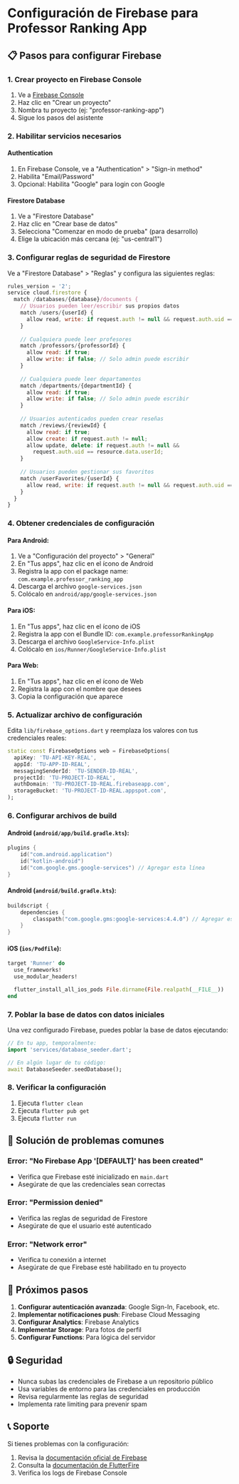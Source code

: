 # Configuración de Firebase para Professor Ranking App

## 📋 Pasos para configurar Firebase

### 1. Crear proyecto en Firebase Console

1. Ve a [Firebase Console](https://console.firebase.google.com/)
2. Haz clic en "Crear un proyecto"
3. Nombra tu proyecto (ej: "professor-ranking-app")
4. Sigue los pasos del asistente

### 2. Habilitar servicios necesarios

#### Authentication
1. En Firebase Console, ve a "Authentication" > "Sign-in method"
2. Habilita "Email/Password"
3. Opcional: Habilita "Google" para login con Google

#### Firestore Database
1. Ve a "Firestore Database"
2. Haz clic en "Crear base de datos"
3. Selecciona "Comenzar en modo de prueba" (para desarrollo)
4. Elige la ubicación más cercana (ej: "us-central1")

### 3. Configurar reglas de seguridad de Firestore

Ve a "Firestore Database" > "Reglas" y configura las siguientes reglas:

```javascript
rules_version = '2';
service cloud.firestore {
  match /databases/{database}/documents {
    // Usuarios pueden leer/escribir sus propios datos
    match /users/{userId} {
      allow read, write: if request.auth != null && request.auth.uid == userId;
    }
    
    // Cualquiera puede leer profesores
    match /professors/{professorId} {
      allow read: if true;
      allow write: if false; // Solo admin puede escribir
    }
    
    // Cualquiera puede leer departamentos
    match /departments/{departmentId} {
      allow read: if true;
      allow write: if false; // Solo admin puede escribir
    }
    
    // Usuarios autenticados pueden crear reseñas
    match /reviews/{reviewId} {
      allow read: if true;
      allow create: if request.auth != null;
      allow update, delete: if request.auth != null && 
        request.auth.uid == resource.data.userId;
    }
    
    // Usuarios pueden gestionar sus favoritos
    match /userFavorites/{userId} {
      allow read, write: if request.auth != null && request.auth.uid == userId;
    }
  }
}
```

### 4. Obtener credenciales de configuración

#### Para Android:
1. Ve a "Configuración del proyecto" > "General"
2. En "Tus apps", haz clic en el ícono de Android
3. Registra la app con el package name: `com.example.professor_ranking_app`
4. Descarga el archivo `google-services.json`
5. Colócalo en `android/app/google-services.json`

#### Para iOS:
1. En "Tus apps", haz clic en el ícono de iOS
2. Registra la app con el Bundle ID: `com.example.professorRankingApp`
3. Descarga el archivo `GoogleService-Info.plist`
4. Colócalo en `ios/Runner/GoogleService-Info.plist`

#### Para Web:
1. En "Tus apps", haz clic en el ícono de Web
2. Registra la app con el nombre que desees
3. Copia la configuración que aparece

### 5. Actualizar archivo de configuración

Edita `lib/firebase_options.dart` y reemplaza los valores con tus credenciales reales:

```dart
static const FirebaseOptions web = FirebaseOptions(
  apiKey: 'TU-API-KEY-REAL',
  appId: 'TU-APP-ID-REAL',
  messagingSenderId: 'TU-SENDER-ID-REAL',
  projectId: 'TU-PROJECT-ID-REAL',
  authDomain: 'TU-PROJECT-ID-REAL.firebaseapp.com',
  storageBucket: 'TU-PROJECT-ID-REAL.appspot.com',
);
```

### 6. Configurar archivos de build

#### Android (`android/app/build.gradle.kts`):
```kotlin
plugins {
    id("com.android.application")
    id("kotlin-android")
    id("com.google.gms.google-services") // Agregar esta línea
}
```

#### Android (`android/build.gradle.kts`):
```kotlin
buildscript {
    dependencies {
        classpath("com.google.gms:google-services:4.4.0") // Agregar esta línea
    }
}
```

#### iOS (`ios/Podfile`):
```ruby
target 'Runner' do
  use_frameworks!
  use_modular_headers!

  flutter_install_all_ios_pods File.dirname(File.realpath(__FILE__))
end
```

### 7. Poblar la base de datos con datos iniciales

Una vez configurado Firebase, puedes poblar la base de datos ejecutando:

```dart
// En tu app, temporalmente:
import 'services/database_seeder.dart';

// En algún lugar de tu código:
await DatabaseSeeder.seedDatabase();
```

### 8. Verificar la configuración

1. Ejecuta `flutter clean`
2. Ejecuta `flutter pub get`
3. Ejecuta `flutter run`

## 🔧 Solución de problemas comunes

### Error: "No Firebase App '[DEFAULT]' has been created"
- Verifica que Firebase esté inicializado en `main.dart`
- Asegúrate de que las credenciales sean correctas

### Error: "Permission denied"
- Verifica las reglas de seguridad de Firestore
- Asegúrate de que el usuario esté autenticado

### Error: "Network error"
- Verifica tu conexión a internet
- Asegúrate de que Firebase esté habilitado en tu proyecto

## 📱 Próximos pasos

1. **Configurar autenticación avanzada**: Google Sign-In, Facebook, etc.
2. **Implementar notificaciones push**: Firebase Cloud Messaging
3. **Configurar Analytics**: Firebase Analytics
4. **Implementar Storage**: Para fotos de perfil
5. **Configurar Functions**: Para lógica del servidor

## 🔒 Seguridad

- Nunca subas las credenciales de Firebase a un repositorio público
- Usa variables de entorno para las credenciales en producción
- Revisa regularmente las reglas de seguridad
- Implementa rate limiting para prevenir spam

## 📞 Soporte

Si tienes problemas con la configuración:
1. Revisa la [documentación oficial de Firebase](https://firebase.google.com/docs)
2. Consulta la [documentación de FlutterFire](https://firebase.flutter.dev/)
3. Verifica los logs de Firebase Console 